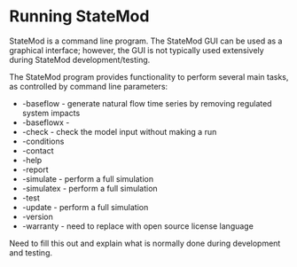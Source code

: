 # Running StateMod

StateMod is a command line program.
The StateMod GUI can be used as a graphical interface; however, the GUI is not typically used extensively during StateMod development/testing.

The StateMod program provides functionality to perform several main tasks, as controlled by command line parameters:

* -baseflow - generate natural flow time series by removing regulated system impacts
* -baseflowx - 
* -check - check the model input without making a run
* -conditions
* -contact
* -help
* -report
* -simulate - perform a full simulation
* -simulatex - perform a full simulation
* -test
* -update - perform a full simulation
* -version
* -warranty - need to replace with open source license language

Need to fill this out and explain what is normally done during development and testing.
